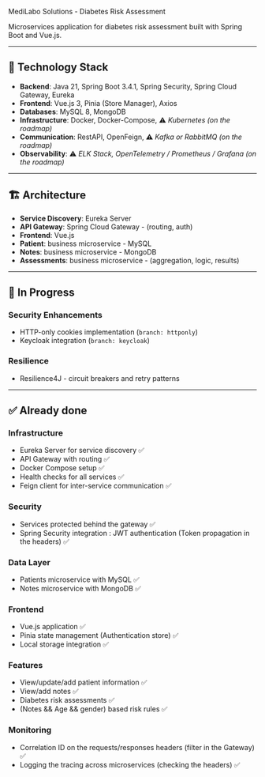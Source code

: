 MediLabo Solutions - Diabetes Risk Assessment

Microservices application for diabetes risk assessment built with Spring Boot and Vue.js.

---

## 🧰 Technology Stack

- **Backend**: Java 21, Spring Boot 3.4.1, Spring Security, Spring Cloud Gateway, Eureka
- **Frontend**: Vue.js 3, Pinia (Store Manager), Axios
- **Databases**: MySQL 8, MongoDB
- **Infrastructure**: Docker, Docker-Compose, ⚠️ *Kubernetes (on the roadmap)*
- **Communication**: RestAPI, OpenFeign, ⚠️ *Kafka or RabbitMQ (on the roadmap)*
- **Observability**: ⚠️ *ELK Stack, OpenTelemetry / Prometheus / Grafana (on the roadmap)*

---

## 🏗️ Architecture

- **Service Discovery**: Eureka Server
- **API Gateway**: Spring Cloud Gateway - (routing, auth)
- **Frontend**: Vue.js
- **Patient**: business microservice - MySQL
- **Notes**: business microservice - MongoDB
- **Assessments**: business microservice - (aggregation, logic, results)

---

## 🔧 In Progress

### Security Enhancements
- HTTP-only cookies implementation (`branch: httponly`)
- Keycloak integration (`branch: keycloak`)

### Resilience
- Resilience4J - circuit breakers and retry patterns

---

## ✅ Already done

### Infrastructure
- Eureka Server for service discovery ✅
- API Gateway with routing ✅
- Docker Compose setup ✅
- Health checks for all services ✅
- Feign client for inter-service communication ✅

### Security
- Services protected behind the gateway ✅
- Spring Security integration : JWT authentication (Token propagation in the headers) ✅

### Data Layer
- Patients microservice with MySQL ✅
- Notes microservice with MongoDB ✅

### Frontend
- Vue.js application ✅
- Pinia state management (Authentication store) ✅
- Local storage integration ✅

### Features
- View/update/add patient information ✅
- View/add notes ✅
- Diabetes risk assessments ✅
- (Notes && Age && gender) based risk rules ✅

### Monitoring
- Correlation ID on the requests/responses headers (filter in the Gateway) ✅
- Logging the tracing across microservices (checking the headers) ✅


